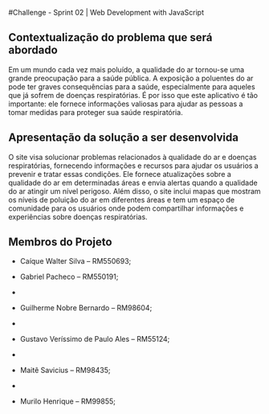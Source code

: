#Challenge - Sprint 02 | Web Development with JavaScript

## Contextualização do problema que será abordado
Em um mundo cada vez mais poluído, a qualidade do ar tornou-se uma grande preocupação para a saúde pública. A exposição a poluentes do ar pode ter graves consequências para a saúde, especialmente para aqueles que já sofrem de doenças respiratórias. É por isso que este aplicativo é tão importante: ele fornece informações valiosas para ajudar as pessoas a tomar medidas para proteger sua saúde respiratória. 

## Apresentação da solução a ser desenvolvida
O site visa solucionar problemas relacionados à qualidade do ar e doenças respiratórias, fornecendo informações e recursos para ajudar os usuários a prevenir e tratar essas condições. Ele fornece atualizações sobre a qualidade do ar em determinadas áreas e envia alertas quando a qualidade do ar atingir um nível perigoso. Além disso, o site inclui mapas que mostram os níveis de poluição do ar em diferentes áreas e tem um espaço de comunidade para os usuários onde podem compartilhar informações e experiências sobre doenças respiratórias.

## Membros do Projeto

- Caíque Walter Silva – RM550693;

- Gabriel Pacheco – RM550191;
- 
- Guilherme Nobre Bernardo – RM98604;
-  
- Gustavo Veríssimo de Paulo Ales – RM55124;
-  
- Maitê Savicius – RM98435;
- 
- Murilo Henrique – RM99855; 
